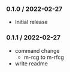 ### 0.1.0 / 2022-02-27

- Initial release

### 0.1.1 / 2022-02-27

- command change
  - m-rcg to m-rfcg
- write readme
